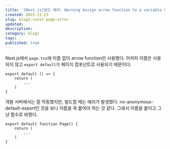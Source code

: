 ```yaml
---
title: '[Next.js]빌드 에러: Warning Assign arrow function to a variable before exporting as module default import no-anonymous-default-export'
created: 2023-11-23
slug: blog2-const-page-error
updated:
description:
category: blog2
tags:
published: true
---
```


Next.js에서 `page.tsx`에 이름 없이 arrow function만 사용했다. 어차피 이름은 사용되지 않고 `export default`가 페이지 컴포넌트로 사용되기 때문이다.

```tsx
export default () => {
	return (
		...
	)
}
```

개발 서버에서는 잘 작동했지만, 빌드할 때는 에러가 발생했다. no-anonymous-default-export인 것을 보니 이름을 꼭 붙여야 하는 것 같다. 그래서 이름을 붙이고 그냥 함수로 바꿨다.

```tsx
export default function Page() {
	return (
		...
	)
}
```
